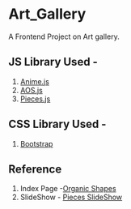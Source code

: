 # Art_Gallery

A Frontend Project on Art gallery.

## JS Library Used -
1. [Anime.js](https://animejs.com/)
2. [AOS.js](https://michalsnik.github.io/aos/)
3. [Pieces.js](https://github.com/lmgonzalves/pieces)

## CSS Library Used -
1.  [Bootstrap](https://getbootstrap.com)

## Reference

1. Index Page -[Organic Shapes](https://tympanus.net/codrops/2017/09/19/organic-shape-morph-ideas/)
2. SlideShow - [Pieces SlideShow](https://tympanus.net/codrops/2018/02/21/animated-fragment-slideshow/)
